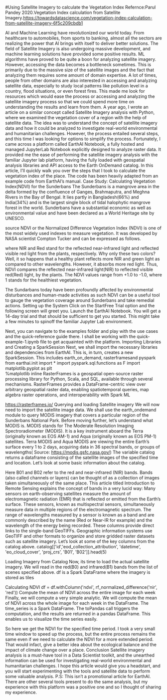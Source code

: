 #Using Satellite Imagery to calculate the Vegetation Index 
Refernce:Parul Pandey 2020.Vegetation Index calculation from Satellite Imagery.https://towardsdatascience.com/vegetation-index-calculation-from-satellite-imagery-6f5c209cbdb1

AI and Machine Learning have revolutionized our world today. From healthcare to automobiles, from sports to banking, almost all the sectors are realizing the power that AI brings with itself to deliver better solutions. The field of Satellite Imagery is also undergoing massive development, and machine learning solutions have provided some positive results. ML algorithms have proved to be quite a boon for analyzing satellite imagery. However, accessing the data becomes a bottleneck sometimes. This is primarily due to the massive size of the satellite images and the fact that analyzing them requires some amount of domain expertise. A lot of times, people from other domains are also interested in accessing and analyzing satellite data, especially to study local patterns like pollution level in a country, flood situations, or even forest fires. This made me look for resources which would ease the process or accessing and analyzing the satellite imagery process so that we could spend more time on understanding the results and learn from them.
A year ago, I wrote an article on a similar concept called Satellite Imagery analysis with Python, where we examined the vegetation cover of a region with the help of satellite data. The idea was to understand the concept of satellite imagery data and how it could be analyzed to investigate real-world environmental and humanitarian challenges.
However, the process entailed several steps, and this time I was looking for options to simplify the process. Fortunately, I came across a platform called EarthAI Notebook, a fully hosted and managed JupyterLab Notebook explicitly designed to analyze raster data. It provided me the ease of performing the satellite imagery analysis with the familiar Jupyter lab platform, having the fully loaded with geospatial analysis libraries and API access to the Earth OnDemand catalog.
In this article, I’ll quickly walk you over the steps that I took to calculate the vegetation index of the place. The code has been heavily adapted from an example code from EarthAI’s manual.
Case Study: Calculating Vegetation Index(NDVI) for the Sunderbans
The Sunderbans is a mangrove area in the delta formed by the confluence of Ganges, Brahmaputra, and Meghna Rivers in the Bay of Bengal. It lies partly in Bangladesh(66%) and India(34%) and is the largest single block of tidal halophytic mangrove forest in the world. Sunderbans have a substantial economic as well as environmental value and have been declared as a World Heritage site by UNESCO.

source
NDVI or the Normalized Difference Vegetation Index (NDVI) is one of the most widely used indexes to measure vegetation. It was developed by NASA scientist Compton Tucker and can be expressed as follows.

where NIR and Red stand for the reflected near-infrared light and reflected visible red light from the plants, respectively. Why only these two colors? Well, it so happens that a healthy plant reflects more NIR and green light as compared to other wavelengths. However, it absorbs more red light. Thus, NDVI compares the reflected near-infrared light(NIR) to reflected visible red(Red) light, by the plants. The NDVI values range from +1.0 to -1.0, where 1 stands for the healthiest vegetation.

The Sundarbans today have been profoundly affected by environmental disturbances and human-made activities as such NDVI can be a useful tool to gauge the vegetation coverage around Sunderbans and take remedial actions.
Setting up the System
Click on the StartFree Trial option and the following screen will greet you. Launch the EarthAI Notebook. You will get a 14-day trial and that should be sufficient to get you started. This might take a few minutes to spinoff the familiar Jupyter Lab environment.

Next, you can navigate to the examples folder and play with the use cases and the quick-reference guide there. I shall be working with the quick-example-1.ipynb file to get acquainted with the platform.
Importing Libraries and Creating a SparkSession
Next, we shall import the necessary libraries and dependencies from EarthAI. This is, in turn, creates a new SparkSession. This includes earth_on_demand, rasterframesand pyspark
from earthai.init import * 
import pyspark.sql.functions as F 
import matplotlib.pyplot as plt  
%matplotlib inline
RasterFrames is a geospatial open-source raster processing library for Python, Scala, and SQL, available through several mechanisms. RasterFrames provides a DataFrame-centric view over arbitrary geospatial raster data, enabling spatiotemporal queries, map algebra raster operations, and interoperability with Spark ML

https://rasterframes.io/
Querying and loading Satellite imagery
We will now need to import the satellite image data. We shall use the earth_ondemand module to query MODIS imagery that covers a particular region of the Sunderbans National Park. Before moving further, let’s understand what MODIS is.
MODIS stands for The Moderate Resolution Imaging Spectroradiometer (MODIS). It is a key instrument aboard the Terra (originally known as EOS AM-1) and Aqua (originally known as EOS PM-1) satellites. Terra MODIS and Aqua MODIS are viewing the entire Earth’s surface every 1 to 2 days, acquiring data in 36 spectral bands, or groups of wavelengths( Source: https://modis.gsfc.nasa.gov/)
The variable catalog returns a dataframe consisting of the satellite images of the specified time and location. Let’s look at some basic information about the catalog.

Here B01 and B02 refer to the red and near-infrared (NIR) bands.
Bands (also called channels or layers) can be thought of as a collection of images taken simultaneously of the same place. This article titled Introduction to Remote Sensing explains the concept of bands in a very lucid way:
Many sensors on earth-observing satellites measure the amount of electromagnetic radiation (EMR) that is reflected or emitted from the Earth’s surface. These sensors, known as multispectral sensors, simultaneously measure data in multiple regions of the electromagnetic spectrum. The range of wavelengths measured by a sensor is known as a band and are commonly described by the name (Red or Near-IR for example) and the wavelength of the energy being recorded.
These columns provide direct links to the single-band GeoTIFFs. Geographic information systems use GeoTIFF and other formats to organize and store gridded raster datasets such as satellite imagery.
Let’s look at some of the key columns from the catalog above.
catalog[['id','eod_collection_attribution', 'datetime', 'eo_cloud_cover', 'proj_crs', 'B01', 'B02']].head(5)

Loading Imagery from Catalog
Now, its time to load the actual satellite imagery. We will read in the red(B0) and infrared(B1) bands from the list of scenes specified above.
df is a Spark DataFrame where the imagery is stored as tiles

Calculating NDVI
df = df.withColumn('ndvi', rf_normalized_difference('nir', 'red'))
Compute the mean of NDVI across the entire image for each week
Finally, we will compute a very simple analytic. We will compute the mean of NDVI across the whole image for each week in the DataFrame. The time_series is a Spark DataFrame. The toPandas call triggers the computation, and the results are returned in a pandas DataFrame. This enables us to visualize the time series easily.

So here we get the NDVI for the specified time period. I took a very small time window to speed up the process, but the entire process remains the same even if we need to calculate the NDVI for a more extended period. That would infact, give a better idea about the ecological balance and the impact of climate change over a place.
Conclusion
Satellite imagery analysis is a must-have tool in a Data Scientist toolkit, and the unearthed information can be used for investigating real-world environmental and humanitarian challenges. I hope this article would give you a headstart, and you will start experimenting with the tools and satellite data to perform some valuable analysis.
P.S: This isn’t a promotional article for EarthAI. There are other several tools present to do the same analysis, but my experience with this platform was a positive one and so I thought of sharing my experience.
